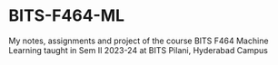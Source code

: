 # BITS-F464-ML
My notes, assignments and project of the course BITS F464 Machine Learning taught in Sem II 2023-24 at BITS Pilani, Hyderabad Campus
